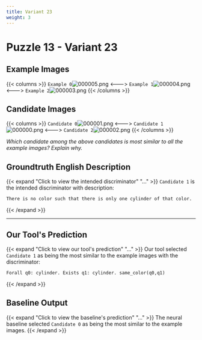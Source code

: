 ```yaml
---
title: Variant 23
weight: 3
---
```


# Puzzle 13 - Variant 23

## Example Images
{{< columns >}}
`Example 0`![000005.png](/clevr-variants/breaking/fovariant-23/render/images/CLEVR_val_000005.png)
<--->
`Example 1`![000004.png](/clevr-variants/breaking/fovariant-23/render/images/CLEVR_val_000004.png)
<--->
`Example 2`![000003.png](/clevr-variants/breaking/fovariant-23/render/images/CLEVR_val_000003.png)
{{< /columns >}}

## Candidate Images
{{< columns >}}
`Candidate 0`![000001.png](/clevr-variants/breaking/fovariant-23/render/images/CLEVR_val_000001.png)
<--->
`Candidate 1`![000000.png](/clevr-variants/breaking/fovariant-23/render/images/CLEVR_val_000000.png)
<--->
`Candidate 2`![000002.png](/clevr-variants/breaking/fovariant-23/render/images/CLEVR_val_000002.png)
{{< /columns >}}

*Which candidate among the above candidates is most similar to all the example images? Explain why.*

## Groundtruth English Description

{{< expand "Click to view the intended discriminator" "..." >}}
`Candidate 1` is the intended discriminator with description:
```plaintext 
There is no color such that there is only one cylinder of that color.
```
{{< /expand >}}

---



## Our Tool's Prediction

{{< expand "Click to view our tool's prediction" "..." >}}
Our tool selected `Candidate 1` as being the most similar to the example images with the discriminator:
```plaintext
Forall q0: cylinder. Exists q1: cylinder. same_color(q0,q1)
```
{{< /expand >}}



## Baseline Output

{{< expand "Click to view the baseline's prediction" "..." >}}
The neural baseline selected `Candidate 0` as being the most similar to the example images.
{{< /expand >}}


